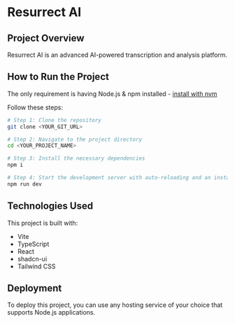 # Resurrect AI

## Project Overview

Resurrect AI is an advanced AI-powered transcription and analysis platform.

## How to Run the Project

The only requirement is having Node.js & npm installed - [install with nvm](https://github.com/nvm-sh/nvm#installing-and-updating)

Follow these steps:

```sh
# Step 1: Clone the repository
git clone <YOUR_GIT_URL>

# Step 2: Navigate to the project directory
cd <YOUR_PROJECT_NAME>

# Step 3: Install the necessary dependencies
npm i

# Step 4: Start the development server with auto-reloading and an instant preview
npm run dev
```

## Technologies Used

This project is built with:

- Vite
- TypeScript
- React
- shadcn-ui
- Tailwind CSS

## Deployment

To deploy this project, you can use any hosting service of your choice that supports Node.js applications.
